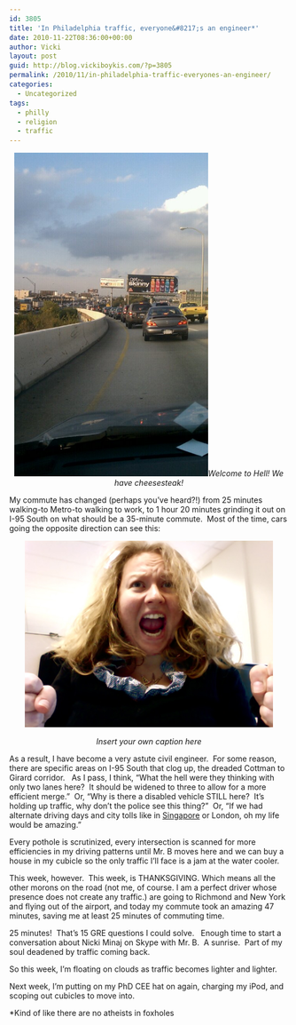 ```yaml
---
id: 3805
title: 'In Philadelphia traffic, everyone&#8217;s an engineer*'
date: 2010-11-22T08:36:00+00:00
author: Vicki
layout: post
guid: http://blog.vickiboykis.com/?p=3805
permalink: /2010/11/in-philadelphia-traffic-everyones-an-engineer/
categories:
  - Uncategorized
tags:
  - philly
  - religion
  - traffic
---
```

<p style="text-align: center;">
  <a href="https://raw.githubusercontent.com/veekaybee/wlb/gh-pages/assets/images/2010/11/Photo-on-2010-11-22-at-08.18.jpg"></a><a href="https://raw.githubusercontent.com/veekaybee/wlb/gh-pages/assets/images/2010/11/wpid-IMAG0436.jpg"><img class="aligncenter size-full wp-image-3905" title="wpid-IMAG0436.jpg" src="https://raw.githubusercontent.com/veekaybee/wlb/gh-pages/assets/images/2010/11/wpid-IMAG0436.jpg" alt="" width="350" height="583" /></a><em>Welcome to Hell! We have cheesesteak! </em>
</p>

<p style="text-align: left;">
  My commute has changed (perhaps you&#8217;ve heard?!) from 25 minutes walking-to Metro-to walking to work, to 1 hour 20 minutes grinding it out on I-95 South on what should be a 35-minute commute.  Most of the time, cars going the opposite direction can see this:
</p>

<p style="text-align: center;">
  <a href="https://raw.githubusercontent.com/veekaybee/wlb/gh-pages/assets/images/2010/11/Photo-on-2010-11-22-at-08.18.jpg"><img class="aligncenter" title="Photo on 2010-11-22 at 08.18" src="https://raw.githubusercontent.com/veekaybee/wlb/gh-pages/assets/images/2010/11/Photo-on-2010-11-22-at-08.18.jpg" alt="" width="448" height="336" /></a>
</p>

<p style="text-align: center;">
  <em>Insert your own caption here</em>
</p>

As a result, I have become a very astute civil engineer.  For some reason, there are specific areas on I-95 South that clog up, the dreaded Cottman to Girard corridor.   As I pass, I think, &#8220;What the hell were they thinking with only two lanes here?  It should be widened to three to allow for a more efficient merge.&#8221;  Or, &#8220;Why is there a disabled vehicle STILL here?  It&#8217;s holding up traffic, why don&#8217;t the police see this thing?&#8221;  Or, &#8220;If we had alternate driving days and city tolls like in [Singapore](http://www.expatsingapore.com/content/view/1152) or London, oh my life would be amazing.&#8221;

Every pothole is scrutinized, every intersection is scanned for more efficiencies in my driving patterns until Mr. B moves here and we can buy a house in my cubicle so the only traffic I&#8217;ll face is a jam at the water cooler.

This week, however.  This week, is THANKSGIVING. Which means all the other morons on the road (not me, of course. I am a perfect driver whose presence does not create any traffic.) are going to Richmond and New York and flying out of the airport, and today my commute took an amazing 47 minutes, saving me at least 25 minutes of commuting time.

25 minutes!  That&#8217;s 15 GRE questions I could solve.   Enough time to start a conversation about Nicki Minaj on Skype with Mr. B.  A sunrise.  Part of my soul deadened by traffic coming back.

So this week, I&#8217;m floating on clouds as traffic becomes lighter and lighter.

Next week, I&#8217;m putting on my PhD CEE hat on again, charging my iPod, and scoping out cubicles to move into.

*Kind of like there are no atheists in foxholes